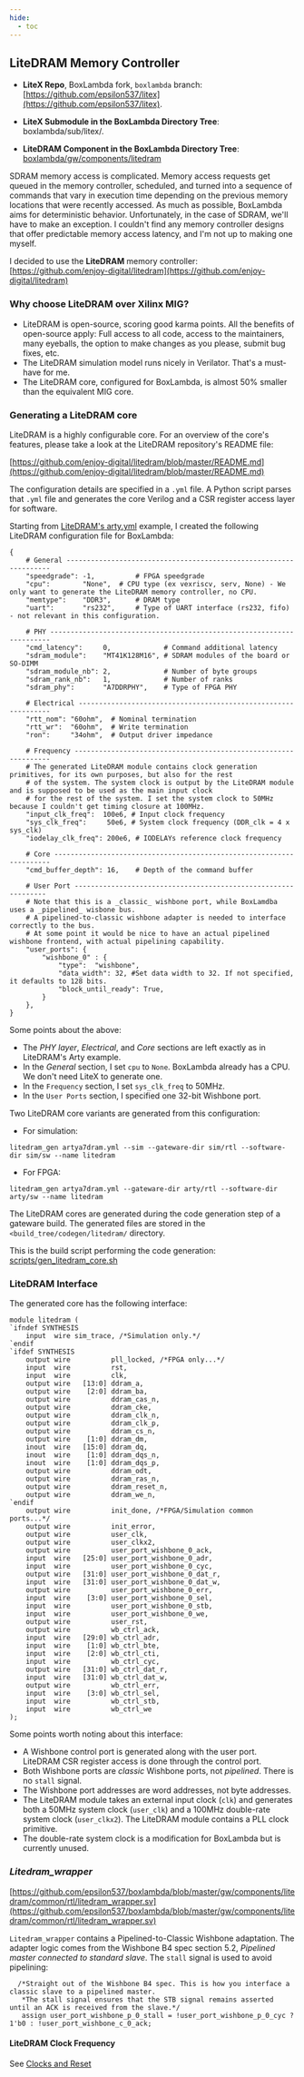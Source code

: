 ```yaml
---
hide:
  - toc
---
```


## LiteDRAM Memory Controller

- **LiteX Repo**, BoxLambda fork, `boxlambda` branch:
  [https://github.com/epsilon537/litex](https://github.com/epsilon537/litex).

- **LiteX Submodule in the BoxLambda Directory Tree**:
  boxlambda/sub/litex/.

- **LiteDRAM Component in the BoxLambda Directory Tree**:
  [boxlambda/gw/components/litedram](https://github.com/epsilon537/boxlambda/tree/master/gw/components/litedram)

SDRAM memory access is complicated. Memory access requests get queued in the memory controller, scheduled, and turned into a sequence of commands that vary in execution time depending on the previous memory locations that were recently accessed. As much as possible, BoxLambda aims for deterministic behavior. Unfortunately, in the case of SDRAM, we'll have to make an exception. I couldn't find any memory controller designs that offer predictable memory access latency, and I'm not up to making one myself.

I decided to use the **LiteDRAM** memory controller: [https://github.com/enjoy-digital/litedram](https://github.com/enjoy-digital/litedram)

### Why choose LiteDRAM over Xilinx MIG?

- LiteDRAM is open-source, scoring good karma points. All the benefits of open-source apply: Full access to all code, access to the maintainers, many eyeballs, the option to make changes as you please, submit bug fixes, etc.
- The LiteDRAM simulation model runs nicely in Verilator. That's a must-have for me.
- The LiteDRAM core, configured for BoxLambda, is almost 50% smaller than the equivalent MIG core.

### Generating a LiteDRAM core

LiteDRAM is a highly configurable core. For an overview of the core's features, please take a look at the LiteDRAM repository's README file:

[https://github.com/enjoy-digital/litedram/blob/master/README.md](https://github.com/enjoy-digital/litedram/blob/master/README.md)

The configuration details are specified in a `.yml` file. A Python script parses that `.yml` file and generates the core Verilog and a CSR register access layer for software.

Starting from [LiteDRAM's arty.yml](https://github.com/enjoy-digital/litedram/tree/master/examples/arty.yml) example, I created the following LiteDRAM configuration file for BoxLambda:

```
{
    # General ------------------------------------------------------------------
    "speedgrade": -1,          # FPGA speedgrade
    "cpu":        "None",  # CPU type (ex vexriscv, serv, None) - We only want to generate the LiteDRAM memory controller, no CPU.
    "memtype":    "DDR3",      # DRAM type
    "uart":       "rs232",     # Type of UART interface (rs232, fifo) - not relevant in this configuration.

    # PHY ----------------------------------------------------------------------
    "cmd_latency":     0,             # Command additional latency
    "sdram_module":    "MT41K128M16", # SDRAM modules of the board or SO-DIMM
    "sdram_module_nb": 2,             # Number of byte groups
    "sdram_rank_nb":   1,             # Number of ranks
    "sdram_phy":       "A7DDRPHY",    # Type of FPGA PHY

    # Electrical ---------------------------------------------------------------
    "rtt_nom": "60ohm",  # Nominal termination
    "rtt_wr":  "60ohm",  # Write termination
    "ron":     "34ohm",  # Output driver impedance

    # Frequency ----------------------------------------------------------------
    # The generated LiteDRAM module contains clock generation primitives, for its own purposes, but also for the rest
    # of the system. The system clock is output by the LiteDRAM module and is supposed to be used as the main input clock
    # for the rest of the system. I set the system clock to 50MHz because I couldn't get timing closure at 100MHz.
    "input_clk_freq":  100e6, # Input clock frequency
    "sys_clk_freq":     50e6, # System clock frequency (DDR_clk = 4 x sys_clk)
    "iodelay_clk_freq": 200e6, # IODELAYs reference clock frequency

    # Core ---------------------------------------------------------------------
    "cmd_buffer_depth": 16,    # Depth of the command buffer

    # User Port ---------------------------------------------------------------
    # Note that this is a _classic_ wishbone port, while BoxLamdba uses a _pipelined_ wisbone bus.
    # A pipelined-to-classic wishbone adapter is needed to interface correctly to the bus.
    # At some point it would be nice to have an actual pipelined wishbone frontend, with actual pipelining capability.
    "user_ports": {
        "wishbone_0" : {
            "type":  "wishbone",
            "data_width": 32, #Set data width to 32. If not specified, it defaults to 128 bits.
            "block_until_ready": True,
        }
    },
}
```

Some points about the above:

- The *PHY layer*, *Electrical*, and *Core* sections are left exactly as in LiteDRAM's Arty example.
- In the *General* section, I set `cpu` to `None`. BoxLambda already has a CPU. We don't need LiteX to generate one.
- In the `Frequency` section, I set `sys_clk_freq` to 50MHz.
- In the `User Ports` section, I specified one 32-bit Wishbone port.

Two LiteDRAM core variants are generated from this configuration:

- For simulation:

```litedram_gen artya7dram.yml --sim --gateware-dir sim/rtl --software-dir sim/sw --name litedram```

- For FPGA:

```litedram_gen artya7dram.yml --gateware-dir arty/rtl --software-dir arty/sw --name litedram```

The LiteDRAM cores are generated during the code generation step of a gateware build. The generated files are stored in the `<build_tree/codegen/litedram/` directory.

This is the build script performing the code generation: [scripts/gen_litedram_core.sh](https://github.com/epsilon537/boxlambda/blob/master/scripts/gen_litedram_core.sh)

### LiteDRAM Interface

The generated core has the following interface:

```
module litedram (
`ifndef SYNTHESIS
    input  wire sim_trace, /*Simulation only.*/
`endif
`ifdef SYNTHESIS
    output wire          pll_locked, /*FPGA only...*/
    input  wire          rst,
    input  wire          clk,
    output wire   [13:0] ddram_a,
    output wire    [2:0] ddram_ba,
    output wire          ddram_cas_n,
    output wire          ddram_cke,
    output wire          ddram_clk_n,
    output wire          ddram_clk_p,
    output wire          ddram_cs_n,
    output wire    [1:0] ddram_dm,
    inout  wire   [15:0] ddram_dq,
    inout  wire    [1:0] ddram_dqs_n,
    inout  wire    [1:0] ddram_dqs_p,
    output wire          ddram_odt,
    output wire          ddram_ras_n,
    output wire          ddram_reset_n,
    output wire          ddram_we_n,
`endif
    output wire          init_done, /*FPGA/Simulation common ports...*/
    output wire          init_error,
    output wire          user_clk,
    output wire          user_clkx2,
    output wire          user_port_wishbone_0_ack,
    input  wire   [25:0] user_port_wishbone_0_adr,
    input  wire          user_port_wishbone_0_cyc,
    output wire   [31:0] user_port_wishbone_0_dat_r,
    input  wire   [31:0] user_port_wishbone_0_dat_w,
    output wire          user_port_wishbone_0_err,
    input  wire    [3:0] user_port_wishbone_0_sel,
    input  wire          user_port_wishbone_0_stb,
    input  wire          user_port_wishbone_0_we,
    output wire          user_rst,
    output wire          wb_ctrl_ack,
    input  wire   [29:0] wb_ctrl_adr,
    input  wire    [1:0] wb_ctrl_bte,
    input  wire    [2:0] wb_ctrl_cti,
    input  wire          wb_ctrl_cyc,
    output wire   [31:0] wb_ctrl_dat_r,
    input  wire   [31:0] wb_ctrl_dat_w,
    output wire          wb_ctrl_err,
    input  wire    [3:0] wb_ctrl_sel,
    input  wire          wb_ctrl_stb,
    input  wire          wb_ctrl_we
);
```

Some points worth noting about this interface:

- A Wishbone control port is generated along with the user port. LiteDRAM CSR register access is done through the control port.
- Both Wishbone ports are *classic* Wishbone ports, not *pipelined*. There is no `stall` signal.
- The Wishbone port addresses are word addresses, not byte addresses.
- The LiteDRAM module takes an external input clock (`clk`) and generates both a 50MHz system clock (`user_clk`) and a 100MHz double-rate system clock (`user_clkx2`). The LiteDRAM module contains a PLL clock primitive.
- The double-rate system clock is a modification for BoxLambda but is currently unused.

### *Litedram_wrapper*

[https://github.com/epsilon537/boxlambda/blob/master/gw/components/litedram/common/rtl/litedram_wrapper.sv](https://github.com/epsilon537/boxlambda/blob/master/gw/components/litedram/common/rtl/litedram_wrapper.sv)

`Litedram_wrapper` contains a Pipelined-to-Classic Wishbone adaptation. The adapter logic comes from the Wishbone B4 spec section 5.2, *Pipelined master connected to standard slave*. The `stall` signal is used to avoid pipelining:

```
  /*Straight out of the Wishbone B4 spec. This is how you interface a classic slave to a pipelined master.
   *The stall signal ensures that the STB signal remains asserted until an ACK is received from the slave.*/
   assign user_port_wishbone_p_0_stall = !user_port_wishbone_p_0_cyc ? 1'b0 : !user_port_wishbone_c_0_ack;
```

#### LiteDRAM Clock Frequency

See [Clocks and Reset](clocks_and_reset.md)
